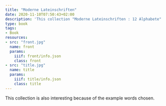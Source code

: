 ```yaml
---
title: "Moderne Lateinschriften"
date: 2020-11-10T07:50:43+02:00
description: 'This collection "Moderne Lateinschriften : 12 Alphabete" by Julius Nitsche, published around 1922 by O. Maier, Ravensburg. <a class="worldcat" href="http://www.worldcat.org/oclc/908617991">&nbsp;</a>'
type: book
tags:
- Book
resources:
- src: "front.jpg"
  name: front
  params:
    iiif: front/info.json
    class: front
- src: "title.jpg"
  name: title
  params:
    iiif: title/info.json
    class: title
---
```

This collection is also interesting because of the example words chosen.
